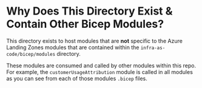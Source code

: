 # Why Does This Directory Exist & Contain Other Bicep Modules?

This directory exists to host modules that are **not** specific to the Azure Landing Zones modules that are contained within the `infra-as-code/bicep/modules` directory.

These modules are consumed and called by other modules within this repo. For example, the `customerUsageAttribution` module is called in all modules as you can see from each of those modules `.bicep` files.
